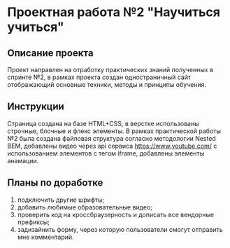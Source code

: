 # **Проектная работа №2 "Научиться учиться"**

## Описание проекта
Проект направлен на отработку практических знаний полученных в спринте №2, в рамках проекта создан одностраничный сайт отображающий основные техники, методы и принципы обучения.

## Инструкции
Страница cоздана на базе HTML+CSS, в верстке использованы строчные, блочные и флекс элементы. В рамках практической работы №2 была создана файловая структура согласно методологии Nested BEM, добавлены видео через api сервиса https://www.youtube.com/ c использованием элементов с тегом iframe, добавлены элементы анамации.

## Планы по доработке
1. подключить другие шрифты;
2. добавить любимые образовательные видео;
3. проверить код на кроссбраузерность и дописать все вендорные префиксы;
4. задизайнить форму, через которую пользователи смогут отправить мне комментарий.



